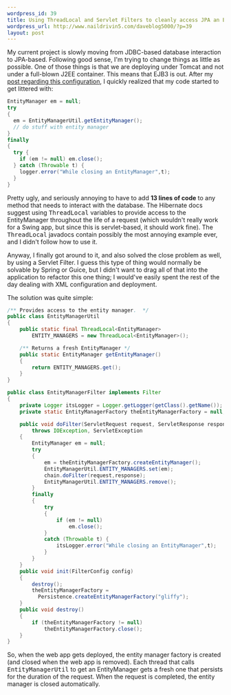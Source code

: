 ```yaml
--- 
wordpress_id: 39
title: Using ThreadLocal and Servlet Filters to cleanly access JPA an EntityManager
wordpress_url: http://www.naildrivin5.com/daveblog5000/?p=39
layout: post
---
```

My current project is slowly moving from JDBC-based database interaction to JPA-based.  Following good sense, I'm trying to change things as little as possible.  One of those things is that we are deploying under Tomcat and not under a full-blown J2EE container.  This means that EJB3 is out.  After my <a href="http://www.naildrivin5.com/daveblog5000/?p=37">post regarding this configuration</a>, I quickly realized that my code started to get littered with:

```java
EntityManager em = null;
try
{
  em = EntityManagerUtil.getEntityManager();
  // do stuff with entity manager
}
finally
{
  try {
    if (em != null) em.close();
  } catch (Throwable t) {
    logger.error("While closing an EntityManager",t);
  }
}
```

Pretty ugly, and seriously annoying to have to add <b>13 lines of code</b> to any method that needs to interact with the database.  The Hibernate docs suggest using <tt>ThreadLocal</tt> variables to provide access to the EntityManager throughout the life of a request (which wouldn't really work for a Swing app, but since this is servlet-based, it should work fine).    The <tt>ThreadLocal</tt> javadocs contain possibly the most annoying example ever, and I didn't follow how to use it.

Anyway, I finally got around to it, and also solved the close problem as well, by using a Servlet Filter.  I guess this type of thing would normally be solvable by Spring or Guice, but I didn't want to drag all of that into the application to refactor this one thing; I would've easily spent the rest of the day dealing with XML configuration and deployment.

The solution was quite simple:

```java 
/** Provides access to the entity manager.  */
public class EntityManagerUtil 
{
    public static final ThreadLocal<EntityManager> 
        ENTITY_MANAGERS = new ThreadLocal<EntityManager>();

    /** Returns a fresh EntityManager */
    public static EntityManager getEntityManager()
    {
        return ENTITY_MANAGERS.get();
    }
}
```

```java
public class EntityManagerFilter implements Filter
{
    private Logger itsLogger = Logger.getLogger(getClass().getName());
    private static EntityManagerFactory theEntityManagerFactory = null;

    public void doFilter(ServletRequest request, ServletResponse response, FilterChain chain)
        throws IOException, ServletException
    {
        EntityManager em = null;
        try
        {
            em = theEntityManagerFactory.createEntityManager();
            EntityManagerUtil.ENTITY_MANAGERS.set(em);
            chain.doFilter(request,response);
            EntityManagerUtil.ENTITY_MANAGERS.remove();
        }
        finally
        {
            try 
            { 
                if (em != null) 
                    em.close(); 
            }
            catch (Throwable t) { 
                itsLogger.error("While closing an EntityManager",t); 
            }
        }
    }
    public void init(FilterConfig config)
    {
        destroy();
        theEntityManagerFactory = 
          Persistence.createEntityManagerFactory("gliffy");
    }
    public void destroy()
    {
        if (theEntityManagerFactory != null)
            theEntityManagerFactory.close();
    }
}
```

So, when the web app gets deployed, the entity manager factory is created (and closed when the web app is removed).  Each thread that calls <tt>EntityManagerUtil</tt> to get an EntityManager gets a fresh one that persists for the duration of the request.  When the request is completed, the entity manager is closed automatically.

